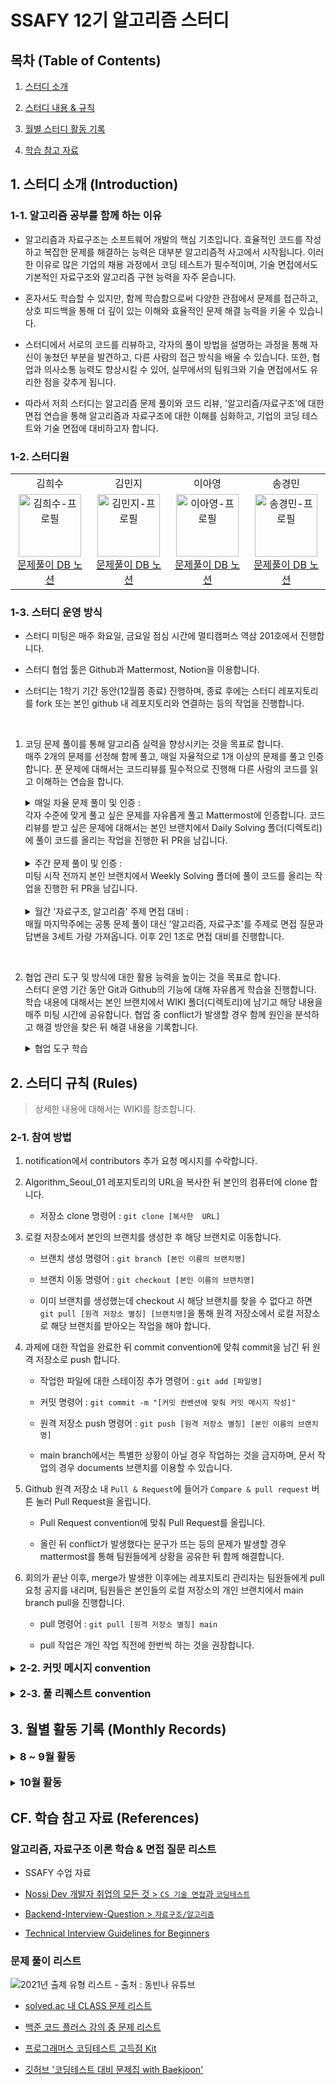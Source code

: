 # SSAFY 12기 알고리즘 스터디

## 목차 (Table of Contents)

1.  [스터디 소개](README.md/#1-스터디-소개)

2. [스터디 내용 & 규칙](README.md/#2-스터디-내용-규칙)

3. [월별 스터디 활동 기록](README.md/#3-월별-활동-기록)

4. [학습 참고 자료](README.md/#cf-학습-참고-자료)

## 1. 스터디 소개 (Introduction)

### 1-1. 알고리즘 공부를 함께 하는 이유

- 알고리즘과 자료구조는 소프트웨어 개발의 핵심 기초입니다. 효율적인 코드를 작성하고 복잡한 문제를 해결하는 능력은 대부분 알고리즘적 사고에서 시작됩니다. 이러한 이유로 많은 기업의 채용 과정에서 코딩 테스트가 필수적이며, 기술 면접에서도 기본적인 자료구조와 알고리즘 구현 능력을 자주 묻습니다.

- 혼자서도 학습할 수 있지만, 함께 학습함으로써 다양한 관점에서 문제를 접근하고, 상호 피드백을 통해 더 깊이 있는 이해와 효율적인 문제 해결 능력을 키울 수 있습니다.

- 스터디에서 서로의 코드를 리뷰하고, 각자의 풀이 방법을 설명하는 과정을 통해 자신이 놓쳤던 부분을 발견하고, 다른 사람의 접근 방식을 배울 수 있습니다. 또한, 협업과 의사소통 능력도 향상시킬 수 있어, 실무에서의 팀워크와 기술 면접에서도 유리한 점을 갖추게 됩니다.

- 따라서 저희 스터디는 알고리즘 문제 풀이와 코드 리뷰, '알고리즘/자료구조'에 대한 면접 연습을 통해 알고리즘과 자료구조에 대한 이해를 심화하고, 기업의 코딩 테스트와 기술 면접에 대비하고자 합니다.

### 1-2. 스터디원

<table style="text-align: center;">
    <tr class="member-name">
        <td>김희수</td>
        <td>김민지</td>
        <td>이아영</td>
        <td>송경민</td>
    </tr>
    <tr class="member-image">
        <td>
            <a href="https://github.com/hseegr"><img alt="김희수-프로필" style="width: 100px;" src="https://avatars.githubusercontent.com/u/175369230?v=4"/></a>
            <br>
            <a href="">문제풀이 DB 노션</a>
        </td>
        <td>
            <a href="https://github.com/minjeeki"><img alt="김민지-프로필" style="width: 100px;" src="https://avatars.githubusercontent.com/u/148981647?v=4"/></a>
            <br>
            <a href="">문제풀이 DB 노션</a>
        </td>
        <td>
            <a href="https://github.com/aaaange"><img alt="이아영-프로필" style="width: 100px;" src="https://avatars.githubusercontent.com/u/128114236?v=4"/></a>
            <br>
            <a href="">문제풀이 DB 노션</a>
        </td>
        <td>
            <a href="https://github.com/kminsong"><img alt="송경민-프로필" style="width: 100px;" src="https://avatars.githubusercontent.com/u/175171052?v=4"/></a>
            <br>
            <a href="">문제풀이 DB 노션</a>
        </td>
    </tr>
</table>

### 1-3. 스터디 운영 방식

- 스터디 미팅은 매주 화요일, 금요일 점심 시간에 멀티캠퍼스 역삼 201호에서 진행합니다.

- 스터디 협업 툴은 Github과 Mattermost, Notion을 이용합니다.

- 스터디는 1학기 기간 동안(12월쯤 종료) 진행하며, 종료 후에는 스터디 레포지토리를 fork 또는 본인 github 내 레포지토리와 연결하는 등의 작업을 진행합니다.

<br>

1. 코딩 문제 풀이를 통해 알고리즘 실력을 향상시키는 것을 목표로 합니다. <br> 매주 2개의 문제를 선정해 함께 풀고, 매일 자율적으로 1개 이상의 문제를 풀고 인증합니다. 푼 문제에 대해서는 코드리뷰를 필수적으로 진행해 다른 사람의 코드를 읽고 이해하는 연습을 합니다.

    <details>
        <summary> 매일 자율 문제 풀이 및 인증 : <br> 각자 수준에 맞게 풀고 싶은 문제를 자유롭게 풀고 Mattermost에 인증합니다. 코드 리뷰를 받고 싶은 문제에 대해서는 본인 브랜치에서 Daily Solving 폴더(디렉토리)에 풀이 코드를 올리는 작업을 진행한 뒤 PR을 남깁니다. </summary>

    - Daily Solving 폴더에는 각자 본인 이름의 폴더에서 작업을 진행하며, 작업 양식은 따로 없이 자유롭게 진행합니다.

    </details>

    <br>

    <details>
        <summary> 주간 문제 풀이 및 인증 : <br> 미팅 시작 전까지 본인 브랜치에서 Weekly Solving 폴더에 풀이 코드를 올리는 작업을 진행한 뒤 PR을 남깁니다. </summary>

    - 주간 미팅 및 코드 리뷰 : 미팅 시간에는 공통 문제에 대해서 후기를 공유한 뒤 본인의 코드에 대해서 다른 사람들에게 발표하고 이해시키는 시간을 갖습니다. 미팅 당일 자정 전까지 다른 사람의 코드에 대해 코드 리뷰를 남깁니다. PR closed는 레포지토리 담당자가 당일 자정에 진행합니다.

    - 주간 문제 선정 : 미팅이 끝난 이후 같이 풀 문제를 선정합니다. 선정한 문제는 Mattermost 그룹채팅방과 Github Issue에 게시하고, 레포지토리 담당자가 main branch를 이용해서 Weekly solving 폴더에 해당 문제에 대한 작업을 진행합니다.

        - 자율 문제 풀이 진행 중 함께 풀고 이야기 나누기 좋을 것 같은 문제에 대해서 추천을 받아서 진행하거나 학습 참고 자료에 있는 문제 리스트 중 하나를 선택해 진행합니다.

    </details>

    <br>

    <details>
        <summary> 월간 '자료구조, 알고리즘' 주제 면접 대비 : <br> 매월 마지막주에는 공통 문제 풀이 대신 '알고리즘, 자료구조'를 주제로 면접 질문과 답변을 3세트 가량 가져옵니다. 이후 2인 1조로 면접 대비를 진행합니다. </summary>

    - 월간 주제는 매월 초 공지하며, 팀원들을 해당 알고리즘과 자료구조에 대해서 자유롭게 이론 학습, 구현 실습을 진행하며 해당 자료구조에 대해서 익힙니다.

    - 2인 1조는 랜덤 뽑기를 통해서 진행합니다.

    - 면접 질문을 가져온 사람이 본인의 질문과 답변에 대해서 상대방에게 본인이 작성한 답을 보지 않고 설명을 진행합니다. 설명이 끝난 후에는 준비한 답변과 비교해 어느정도 대답했는지를 확인하고, 질문과 답변에서 나온 용어에 대해서 함께 살펴보며(인터넷 서칭 가능) 꼬리 질문에 대한 대비를 합니다.

    - 미팅 시간 이후에는 Monthly study에 개인적으로 자유롭게 작성합니다. (이번달에 해당 주제에 대해서 본인이 공부한 자료, 미팅에서 나온 질문과 답변 정리, 미팅을 진행하며 새로 공부한 내용 등)

    </details>

<br>

2. 협업 관리 도구 및 방식에 대한 활용 능력을 높이는 것을 목표로 합니다. <br> 스터디 운영 기간 동안 Git과 Github의 기능에 대해 자유롭게 학습을 진행합니다. 학습 내용에 대해서는 본인 브랜치에서 WIKI 폴더(디렉토리)에 남기고 해당 내용을 매주 미팅 시간에 공유합니다. 협업 중 conflict가 발생할 경우 함께 원인을 분석하고 해결 방안을 찾은 뒤 해결 내용을 기록합니다.

    <details>
    <summary> 협업 도구 학습 </summary>

    | 주차 | 학습 내용 | 실습 | 진행 |
    |:------:|:----------:|:----------:|:---:|
    | 8월 5주차 | branch, PullRequest, push & pull | branch 생성 및 PR 올리기 | O |
    | 9월 1주차 | commit, PR convention | convention에 맞춰 작업 기록 남기기 | X |
    | 9월 1주차 | convention template 지정 | template 지정 방법 이해 | X |
    | 9월 2주차 | git flow, merge, conflict 이해 | conflict 종류 이해 및 만들어보기 | X |
    | 9월 2주차 | github Issue, github Wiki 이해 | wiki 디렉토리 내용 github wiki로 이동 | X |
    | 9월 3주차 | | | X |
    | 9월 3주차 | | | X |
    | 9월 4주차 | | | X |
    | 9월 4주차 | | | X |
    | 9월 5주차 | | | X |
    | 9월 5주차 | | | X |

    </details>

## 2. 스터디 규칙 (Rules)

> 상세한 내용에 대해서는 WIKI를 참조합니다.

### 2-1. 참여 방법

1. notification에서 contributors 추가 요청 메시지를 수락합니다.

2. Algorithm_Seoul_01 레포지토리의 URL을 복사한 뒤 본인의 컴퓨터에 clone 합니다.

    - 저장소 clone 명령어 : `git clone [복사한  URL]`

3. 로컬 저장소에서 본인의 브랜치를 생성한 후 해당 브랜치로 이동합니다.

    - 브랜치 생성 명령어 : `git branch [본인 이름의 브랜치명]`

    - 브랜치 이동 명령어 : `git checkout [본인 이름의 브랜치명]`

    - 이미 브랜치를 생성했는데 checkout 시 해당 브랜치를 찾을 수 없다고 하면 `git pull [원격 저장소 별칭] [브랜치명]`을 통해 원격 저장소에서 로컬 저장소로 해당 브랜치를 받아오는 작업을 해야 합니다.

4. 과제에 대한 작업을 완료한 뒤 commit convention에 맞춰 commit을 남긴 뒤 원격 저장소로 push 합니다.

    - 작업한 파일에 대한 스테이징 추가 명령어 : `git add [파일명]`

    - 커밋 명령어 : `git commit -m "[커밋 컨벤션에 맞춰 커밋 메시지 작성]"`

    - 원격 저장소 push 명령어 : `git push [원격 저장소 별칭] [본인 이름의 브랜치명]`

    - main branch에서는 특별한 상황이 아닐 경우 작업하는 것을 금지하며, 문서 작업의 경우 documents 브랜치를 이용할 수 있습니다.

5. Github 원격 저장소 내 `Pull & Request`에 들어가 `Compare & pull request` 버튼 눌러 Pull Request을 올립니다.

    - Pull Request convention에 맞춰 Pull Request를 올립니다.

    - 올린 뒤 conflict가 발생했다는 문구가 뜨는 등의 문제가 발생할 경우 mattermost를 통해 팀원들에게 상황을 공유한 뒤 함께 해결합니다.

6. 회의가 끝난 이후, merge가 발생한 이후에는 레포지토리 관리자는 팀원들에게 pull 요청 공지를 내리며, 팀원들은 본인들의 로컬 저장소의 개인 브랜치에서 main branch pull을 진행합니다.

    - pull 명령어 : `git pull [원격 저장소 별칭] main`

    - pull 작업은 개인 작업 직전에 한번씩 하는 것을 권장합니다.

<details>
<summary> <h3 style="display: inline;">2-2. 커밋 메시지 convention</h3> </summary>

<br>

* 커밋 내용을 영어로 작성할 경우 첫 글자는 대문자로 작성합니다.

* 커밋 내용은 명확하고 간결하게 작성합니다 (명시된 커밋 내용에 속하지 않는 내용일 경우 mm이나 github issue를 통해서 상황 공유 및 커밋 내용 형식을 추가합니다)

* 커밋 내용은 영어의 경우 명령문, 한국어의 경우 서술식이 아닌 명사 형태로 작성합니다.

* 커밋 메시지는 파일에 대한 작업 단위(의사코드 작성, 코드 1 작성, 코드 2 작성, 코드 개선, 타인 코드 레퍼런스 업로드 등)로 업로드합니다.

    * 기본 형태 : `[출처 문제번호 문제이름] 커밋내용`

    * 커밋 내용 (한국어 또는 영어로 택 1 해서 작성할 것)

        * 문제 분석 및 의사코드 작성
        
            Analyze problem and write pseudocode

        * 코드 작성 (실행 시간 / 메모리)

            Write code (36ms / 36,425KB)

        * 코드 개선 (실행 시간 / 메모리)

            Refactor code (실행 시간 / 메모리)

        * 타인 코드 업로드

            Share impressive code from others

* 매일 푼 문제 중 코드 리뷰를 받고 싶은 문제의 경우 커밋 메시지 가장 앞에 Daily라는 키워드를 붙여주시길 바랍니다.

    예 > `[Daily / BOJ 2678 설탕_배달] 코드 작성 (36ms, 36,435KB)`

</details>

<br>

<details>
<summary> <h3 style="display: inline;">2-3. 풀 리퀘스트 convention</h3> </summary>

<br>

```Markdown
## [요일] '[문제 이름]' 풀이 요약

> 에 : 화요일 '설탕배달' 풀이 요약

* 문제 푼 날짜 : [2024년00월00일]

* 시간 : [실행 시간]ms

* 메모리 : [메모리]KB

* 코드 길이 : [코드 길이]B

* 시도 횟수 : [시도 횟수]회

* (선택) [문제 풀이 기록 노션 URL](URL작성)

> 제출 시 반드시 공유하기 결과 링크로 제출, 안그러면 접근 권한 불가

## 후기

* 본인이 생각한 이 문제의 알고리즘

* 본인이 생각한 이 문제의 주요 아이디어

* 문제를 풀다가 한 실수

* 문제를 풀면서 새롭게 배운 점

> 이밖에 의사 코드, 리팩토링하면서 읽은 타인 코드 등 공유할만한 사항등을 자유롭게 추가해주셔도 됩니다

## (선택) [데일리] 문제 리스트

> 일간 문제 풀이 중 원격 저장소에 업로드해서 코드 리뷰를 받고 싶은 문제의 경우 리스트업해주세요.

> 예 : [0829 풀이] BOJ 2783 설탕배달

```

</details>

## 3. 월별 활동 기록 (Monthly Records)

<details>
<summary> <h3 style="display: inline;">8 ~ 9월 활동</h3> </summary>

| 주차 | 문제 | 알고리즘 | 푼 사람 |
|:------:|:------|:----------:|:---------:|
| 8월 5주차 | [[BOJ] 2839 설탕 배달](https://www.acmicpc.net/problem/2839) | 수학, DP, 그리디 | `김희수` `김민지` `이아영` `송경민` |
| 9월 1주차 | [[BOJ] 스택 수열](https://www.acmicpc.net/problem/1874) | 자료구조, 스택 | |

</details>

<br>

<details>
<summary> <h3 style="display: inline;">10월 활동</h3> </summary>

| 주차 | 문제 | 알고리즘 | 푼 사람 |
|:------:|:------|:----------:|:---------:|

</details>

## CF. 학습 참고 자료 (References)

### 알고리즘, 자료구조 이론 학습 & 면접 질문 리스트

- SSAFY 수업 자료

- [Nossi Dev 개발자 취업의 모든 것 > `CS 기술 면접`과 `코딩테스트`](https://www.nossi.dev/)

- [Backend-Interview-Question > `자료구조/알고리즘`](https://github.com/ksundong/backend-interview-question?tab=readme-ov-file#%EC%9E%90%EB%A3%8C%EA%B5%AC%EC%A1%B0%EC%95%8C%EA%B3%A0%EB%A6%AC%EC%A6%98)

- [Technical Interview Guidelines for Beginners](https://github.com/JaeYeopHan/Interview_Question_for_Beginner?tab=readme-ov-file)

### 문제 풀이 리스트

![2021년 출제 유형 리스트 - 출처 : 동빈나 유튜브](https://img1.daumcdn.net/thumb/R1280x0/?scode=mtistory2&fname=https%3A%2F%2Fblog.kakaocdn.net%2Fdn%2F4WEjK%2Fbtr0BEhTriS%2FKvvRWx6otqZBTkQL64S1HK%2Fimg.png)

- [solved.ac 내 CLASS 문제 리스트](https://solved.ac/class)

- [백준 코드 플러스 강의 중 문제 리스트](https://code.plus/)

- [프로그래머스 코딩테스트 고득점 Kit](https://school.programmers.co.kr/learn/challenges?tab=algorithm_practice_kit)

- [깃허브 '코딩테스트 대비 문제집 with Baekjoon'](https://github.com/tony9402/baekjoon)